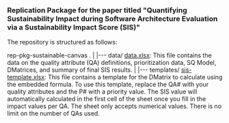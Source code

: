 ### Replication Package for the paper titled "Quantifying Sustainability Impact during Software Architecture Evaluation via a Sustainability Impact Score (SIS)"


The repository is structured as follows:

rep-pkg-sustainable-canvas
     .
     |
     |--- data/		[data.xlsx](data/data.xlsx): This file contains the data on the quality attribute (QA) definitions, prioritization data, SQ Model, DMatrices, and summary of final SIS results.
     |
     |--- templates/	[sis-template.xlsx](templates/sis-template.xlsx): This file contains a template for the DMatrix to calculate using the embedded formula. To use this template, replace the QA# with your quality attributes and the P# with a priority value. The SIS value will automatically calculated in the first cell of the sheet once you fill in the impact values per QA. The sheet only accepts numerical values. There is no limit on the number of QAs used. 
